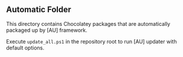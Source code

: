 ## Automatic Folder

This directory contains Chocolatey packages that are automatically packaged up by [AU] framework.

Execute `update_all.ps1` in the repository root to run [AU] updater with default options.
